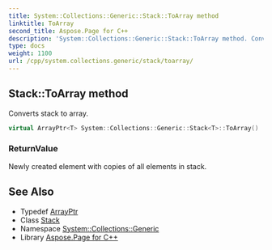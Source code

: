 ```yaml
---
title: System::Collections::Generic::Stack::ToArray method
linktitle: ToArray
second_title: Aspose.Page for C++
description: 'System::Collections::Generic::Stack::ToArray method. Converts stack to array in C++.'
type: docs
weight: 1100
url: /cpp/system.collections.generic/stack/toarray/
---
```

## Stack::ToArray method


Converts stack to array.

```cpp
virtual ArrayPtr<T> System::Collections::Generic::Stack<T>::ToArray()
```


### ReturnValue

Newly created element with copies of all elements in stack.

## See Also

* Typedef [ArrayPtr](../../../system/arrayptr/)
* Class [Stack](../)
* Namespace [System::Collections::Generic](../../)
* Library [Aspose.Page for C++](../../../)
